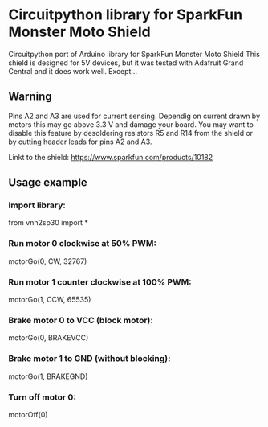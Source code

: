 # Circuitpython library for SparkFun Monster Moto Shield
Circuitpython port of Arduino library for SparkFun Monster Moto Shield
This shield is designed for 5V devices, but it was tested with Adafruit Grand Central and it does work well. Except...

## Warning
Pins A2 and A3 are used for current sensing. Dependig on current drawn by motors this may go above 3.3 V and damage your board. You may want to disable this feature by desoldering resistors R5 and R14 from the shield or by cutting header leads for pins A2 and A3.

Linkt to the shield: https://www.sparkfun.com/products/10182

## Usage example
### Import library:

from vnh2sp30 import *

### Run motor 0 clockwise at 50% PWM:

motorGo(0, CW, 32767)

### Run motor 1 counter clockwise at 100% PWM:

motorGo(1, CCW, 65535)

### Brake motor 0 to VCC (block motor):

motorGo(0, BRAKEVCC)

### Brake motor 1 to GND (without blocking):

motorGo(1, BRAKEGND)

### Turn off motor 0:

motorOff(0)

